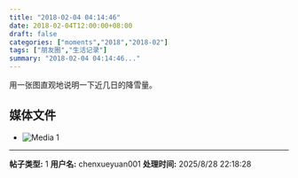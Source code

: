 ```yaml
---
title: "2018-02-04 04:14:46"
date: 2018-02-04T12:00:00+08:00
draft: false
categories: ["moments","2018","2018-02"]
tags: ["朋友圈","生活记录"]
summary: "2018-02-04 04:14:46..."
---
```


用一张图直观地说明一下近几日的降雪量。

## 媒体文件

- ![Media 1](/Moments/photos/2018-02-04/201802040414460.jpg)

---

**帖子类型:** 1
**用户名:** chenxueyuan001
**处理时间:** 2025/8/28 22:18:28